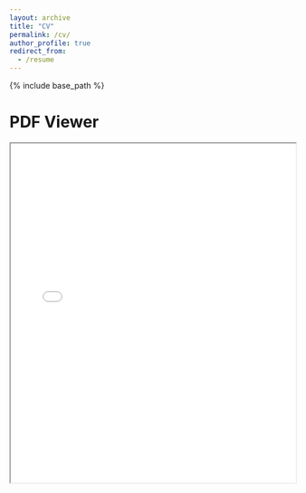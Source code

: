 ```yaml
---
layout: archive
title: "CV"
permalink: /cv/
author_profile: true
redirect_from:
  - /resume
---
```


{% include base_path %}

# PDF Viewer

<iframe src="Oktober23_CV_Afif Alaudin.pdf" width="100%" height="600px"></iframe>



